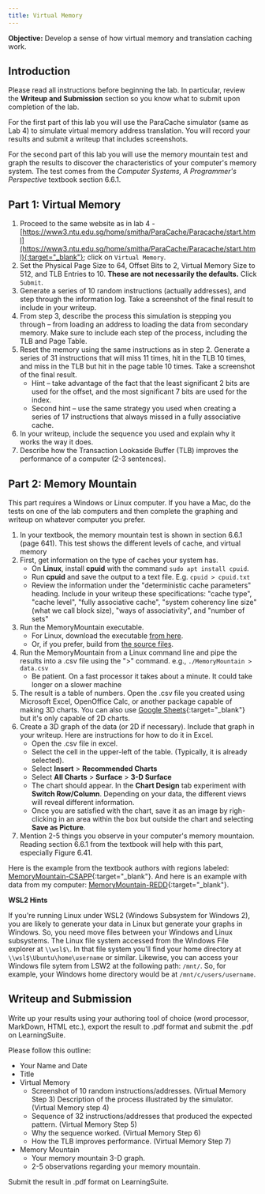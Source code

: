 ```yaml
---
title: Virtual Memory
---
```


**Objective:**  Develop a sense of how virtual memory and translation caching work.

## Introduction

Please read all instructions before beginning the lab. In particular, review the **Writeup and Submission** section so you know what to submit upon completion of the lab.

For the first part of this lab you will use the ParaCache simulator (same as Lab 4) to simulate virtual memory address translation. You will record your results and submit a writeup that includes screenshots.

For the second part of this lab you will use the memory mountain test and graph the results to discover the characteristics of your computer's memory system. The test comes from the *Computer Systems, A Programmer's Perspective* textbook section 6.6.1.

## Part 1: Virtual Memory

1. Proceed to the same website as in lab 4 - [https://www3.ntu.edu.sg/home/smitha/ParaCache/Paracache/start.html](https://www3.ntu.edu.sg/home/smitha/ParaCache/Paracache/start.html){:target="_blank"}; click on `Virtual Memory`.
2. Set the Physical Page Size to 64, Offset Bits to 2, Virtual Memory Size to 512, and TLB Entries to 10. **These are not necessarily the defaults.** Click `Submit`.
3. Generate a series of 10 random instructions (actually addresses), and step through the information log.  Take a screenshot of the final result to include in your writeup.
4. From step 3, describe the process this simulation is stepping you through – from loading an address to loading the data from secondary memory.  Make sure to include each step of the process, including the TLB and Page Table.
5. Reset the memory using the same instructions as in step 2.
Generate a series of 31 instructions that will miss 11 times, hit in the TLB 10 times, and miss in the TLB but hit in the page table 10 times.  Take a screenshot of the final result.
    * Hint – take advantage of the fact that the least significant 2 bits are used for the offset, and the most significant 7 bits are used for the index.
    * Second hint – use the same strategy you used when creating a series of 17 instructions that always missed in a fully associative cache.
6. In your writeup, include the sequence you used and explain why it works the way it does.
7. Describe how the Transaction Lookaside Buffer (TLB) improves the performance of a computer (2-3 sentences).

## Part 2: Memory Mountain

This part requires a Windows or Linux computer. If you have a Mac, do the tests on one of the lab computers and then complete the graphing and writeup on whatever computer you prefer.

1. In your textbook, the memory mountain test is shown in section 6.6.1 (page 641). This test shows the different levels of cache, and virtual memory
2. First, get information on the type of caches your system has.
    * On **Linux**, install **cpuid** with the command `sudo apt install cpuid`.
    * Run **cpuid** and save the output to a text file. E.g. `cpuid > cpuid.txt`
    * Review the information under the "deterministic cache parameters" heading. Include in your writeup these specifications: "cache type", "cache level", "fully associative cache", "system coherency line size" (what we call block size), "ways of associativity", and "number of sets"
3. Run the MemoryMountain executable.
    * For Linux, download the executable [from here](LinuxMemoryMountain.zip).
    * Or, if you prefer, build from [the source files](MemoryMountainSource.zip).
4. Run the MemoryMountain from a Linux command line and pipe the results into a .csv file using the ">" command. e.g., `./MemoryMountain > data.csv`
    * Be patient. On a fast processor it takes about a minute. It could take longer on a slower machine
5. The result is a table of numbers. Open the .csv file you created using Microsoft Excel, OpenOffice Calc, or another package capable of making 3D charts. You can also use [Google Sheets](https://docs.google.com/spreadsheets){:target="_blank"} but it's only capable of 2D charts.
6. Create a 3D graph of the data (or 2D if necessary). Include that graph in your writeup. Here are instructions for how to do it in Excel.
    * Open the .csv file in excel.
    * Select the cell in the upper-left of the table. (Typically, it is already selected).
    * Select **Insert** > **Recommended Charts**
    * Select **All Charts** > **Surface** > **3-D Surface**
    * The chart should appear. In the **Chart Design** tab experiment with **Switch Row/Column**. Depending on your data, the different views will reveal different information.
    * Once you are satisfied with the chart, save it as an image by righ-clicking in an area within the box but outside the chart and selecting **Save as Picture**.
7. Mention 2-5 things you observe in your computer's memory mountaion. Reading section 6.6.1 from the textbook will help with this part, especially Figure 6.41.

Here is the example from the textbook authors with regions labeled: [MemoryMountain-CSAPP](MemoryMountain-CSAPP.png){:target="_blank"}.
And here is an example with data from my computer: [MemoryMountain-REDD](MemoryMountain-Redd.png){:target="_blank"}.

**WSL2 Hints**

If you're running Linux under WSL2 (Windows Subsystem for Windows 2), you are likely to generate your data in Linux but generate your graphs in Windows. So, you need move files between your Windows and Linux subsystems. The Linux file system accessed from the Windows File explorer at `\\wsl$\`. In that file system you'll find your home directory at `\\wsl$\Ubuntu\home\username` or similar. Likewise, you can access your Windows file sytem from LSW2 at the following path: `/mnt/`. So, for example, your Windows home directory would be at `/mnt/c/users/username`.

## Writeup and Submission

Write up your results using your authoring tool of choice (word processor, MarkDown, HTML etc.), export the result to .pdf format and submit the .pdf on LearningSuite.

Please follow this outline:

* Your Name and Date
* Title
* Virtual Memory
    * Screenshot of 10 random instructions/addresses. (Virtual Memory Step 3)
    Description of the process illustrated by the simulator. (Virtual Memory step 4)
    * Sequence of 32 instructions/addresses that produced the expected pattern. (Virtual Memory Step 5)
    * Why the sequence worked. (Virtual Memory Step 6)
    * How the TLB improves performance. (Virtual Memory Step 7)
* Memory Mountain
    * Your memory mountain 3-D graph.
    * 2-5 observations regarding your memory mountain.

Submit the result in .pdf format on LearningSuite.
